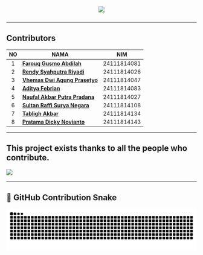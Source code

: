 <h1 align="center">
  <img src="https://readme-typing-svg.herokuapp.com/?lines=Kelompok%204;Tugas%20Pemrograman%20Berorientasi%20Objek;Project%20Toko%20Laptop;Chaired%20by%20Farouq&center=true&width=500&height=50&size=25">
</h1>

----

##  Contributors
|NO| NAMA | NIM |
|:-:|--------|--------|
| 1 | [**Farouq Gusmo Abdilah**](https://github.com/Farouq-beginner) | 24111814081 |
| 2 | [**Rendy Syahputra Riyadi**](https://github.com/) | 24111814026 |
| 3 | [**Vhemas Dwi Agung Prasetyo**](https://github.com/VhemasP) | 24111814047 |
| 4 | [**Aditya Febrian**](https://github.com/AdityaFebrian23) | 24111814083 |
| 5 | [**Naufal Akbar Putra Pradana**](https://github.com/nopalPwaelah) | 24111814027 |
| 6 | [**Sultan Raffi Surya Negara**](https://github.com/) | 24111814108 |
| 7 | [**Tabligh Akbar**](https://github.com/) | 24111814134 |
| 8 | [**Pratama Dicky Novianto**](https://github.com/pratamadky) | 24111814143 |

----

<h2>This project exists thanks to all the people who contribute.</h2>

<a href="https://github.com/Farouq-beginner/TokoLaptop/graphs/contributors">
  <img src="https://contrib.rocks/image?repo=Farouq-beginner/TokoLaptop" />
</a>

---


## 🐍 GitHub Contribution Snake

<picture>
  <source
    media="(prefers-color-scheme: dark)"
    srcset="https://github.com/Farouq-beginner/TokoLaptop/raw/output/github-contribution-grid-snake-dark.svg"
  />
  <source
    media="(prefers-color-scheme: light)"
    srcset="https://github.com/Farouq-beginner/TokoLaptop/raw/output/github-contribution-grid-snake.svg"
  />
  <img
    alt="github contribution grid snake animation"
    src="https://github.com/Farouq-beginner/TokoLaptop/raw/output/github-contribution-grid-snake.svg"
  />
</picture>
